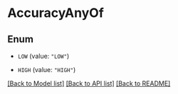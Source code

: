 # AccuracyAnyOf

## Enum


* `LOW` (value: `"LOW"`)

* `HIGH` (value: `"HIGH"`)


[[Back to Model list]](../README.md#documentation-for-models) [[Back to API list]](../README.md#documentation-for-api-endpoints) [[Back to README]](../README.md)


